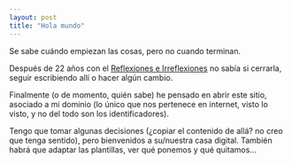 ```yaml
---
layout: post
title: "Hola mundo"
---
```


Se sabe cuándo empiezan las cosas, pero no cuando terminan.

Después de 22 años con el [Reflexiones e Irreflexiones](http://fernand0.blogalia.com/) no sabía si cerrarla, seguir escribiendo allí o hacer algún cambio.

Finalmente (o de momento, quién sabe) he pensado en abrir este sitio, asociado a mi dominio (lo único que nos pertenece en internet, visto lo visto, y no del todo son los identificadores).

Tengo que tomar algunas decisiones (¿copiar el contenido de allá? no creo que tenga sentido), pero bienvenidos a su/nuestra casa digital.
También habrá que adaptar las plantillas, ver qué ponemos y qué quitamos...
